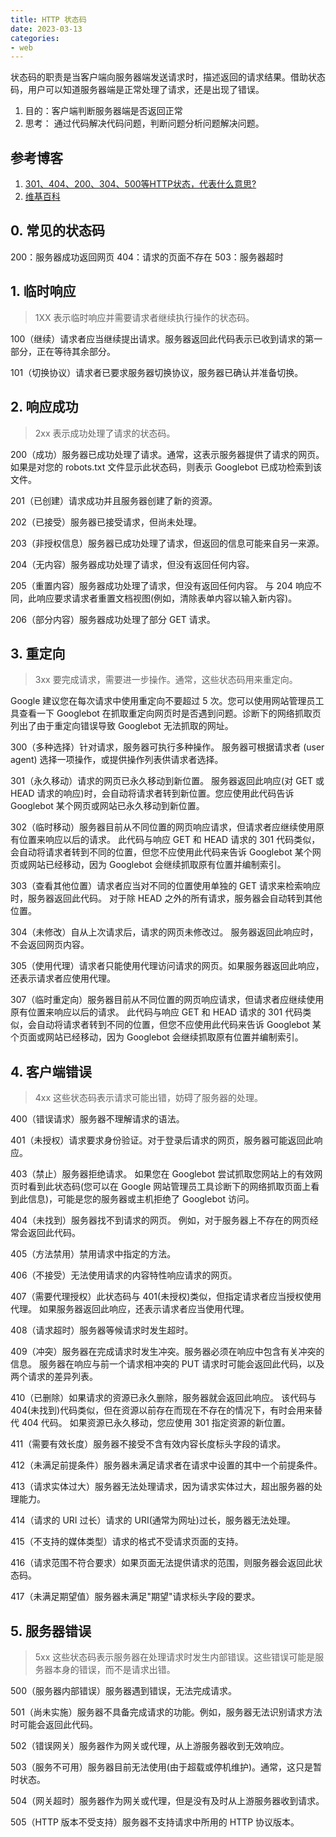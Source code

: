 ```yaml
---
title: HTTP 状态码
date: 2023-03-13
categories: 
- web
---
```


状态码的职责是当客户端向服务器端发送请求时，描述返回的请求结果。借助状态码，用户可以知道服务器端是正常处理了请求，还是出现了错误。
1.  目的：客户端判断服务器端是否返回正常
2.  思考： 通过代码解决代码问题，判断问题分析问题解决问题。

## 参考博客

1.  [301、404、200、304、500等HTTP状态，代表什么意思? ](https://blog.csdn.net/yumingxian2020/article/details/5663098)
2. [维基百科](https://zh.wikipedia.org/wiki/HTTP%E7%8A%B6%E6%80%81%E7%A0%81)

## 0. 常见的状态码

200：服务器成功返回网页
404：请求的页面不存在
503：服务器超时

## 1. 临时响应

> 1XX 表示临时响应并需要请求者继续执行操作的状态码。

100（继续）请求者应当继续提出请求。服务器返回此代码表示已收到请求的第一部分，正在等待其余部分。

101（切换协议）请求者已要求服务器切换协议，服务器已确认并准备切换。

## 2. 响应成功

> 2xx 表示成功处理了请求的状态码。

200（成功）服务器已成功处理了请求。通常，这表示服务器提供了请求的网页。
如果是对您的 robots.txt 文件显示此状态码，则表示 Googlebot 已成功检索到该文件。

201（已创建）请求成功并且服务器创建了新的资源。

202（已接受）服务器已接受请求，但尚未处理。

203（非授权信息）服务器已成功处理了请求，但返回的信息可能来自另一来源。

204（无内容）服务器成功处理了请求，但没有返回任何内容。

205（重置内容）服务器成功处理了请求，但没有返回任何内容。
与 204 响应不同，此响应要求请求者重置文档视图(例如，清除表单内容以输入新内容)。

206（部分内容）服务器成功处理了部分 GET 请求。

## 3. 重定向

> 3xx 要完成请求，需要进一步操作。通常，这些状态码用来重定向。

Google 建议您在每次请求中使用重定向不要超过 5 次。您可以使用网站管理员工具查看一下 Googlebot 在抓取重定向网页时是否遇到问题。诊断下的网络抓取页列出了由于重定向错误导致 Googlebot 无法抓取的网址。

300（多种选择）针对请求，服务器可执行多种操作。
服务器可根据请求者 (user agent) 选择一项操作，或提供操作列表供请求者选择。

301（永久移动）请求的网页已永久移动到新位置。
服务器返回此响应(对 GET 或 HEAD 请求的响应)时，会自动将请求者转到新位置。您应使用此代码告诉 Googlebot 某个网页或网站已永久移动到新位置。

302（临时移动）服务器目前从不同位置的网页响应请求，但请求者应继续使用原有位置来响应以后的请求。
此代码与响应 GET 和 HEAD 请求的 301 代码类似，会自动将请求者转到不同的位置，但您不应使用此代码来告诉 Googlebot 某个网页或网站已经移动，因为 Googlebot 会继续抓取原有位置并编制索引。

303（查看其他位置）请求者应当对不同的位置使用单独的 GET 请求来检索响应时，服务器返回此代码。
对于除 HEAD 之外的所有请求，服务器会自动转到其他位置。

304（未修改）自从上次请求后，请求的网页未修改过。
服务器返回此响应时，不会返回网页内容。

305（使用代理）请求者只能使用代理访问请求的网页。如果服务器返回此响应，还表示请求者应使用代理。

307（临时重定向）服务器目前从不同位置的网页响应请求，但请求者应继续使用原有位置来响应以后的请求。
此代码与响应 GET 和 HEAD 请求的 301 代码类似，会自动将请求者转到不同的位置，但您不应使用此代码来告诉 Googlebot 某个页面或网站已经移动，因为 Googlebot 会继续抓取原有位置并编制索引。

## 4. 客户端错误

> 4xx 这些状态码表示请求可能出错，妨碍了服务器的处理。

400（错误请求）服务器不理解请求的语法。

401（未授权）请求要求身份验证。对于登录后请求的网页，服务器可能返回此响应。

403（禁止）服务器拒绝请求。
如果您在 Googlebot 尝试抓取您网站上的有效网页时看到此状态码(您可以在 Google 网站管理员工具诊断下的网络抓取页面上看到此信息)，可能是您的服务器或主机拒绝了 Googlebot 访问。

404（未找到）服务器找不到请求的网页。
例如，对于服务器上不存在的网页经常会返回此代码。

405（方法禁用）禁用请求中指定的方法。

406（不接受）无法使用请求的内容特性响应请求的网页。

407（需要代理授权）此状态码与 401(未授权)类似，但指定请求者应当授权使用代理。
如果服务器返回此响应，还表示请求者应当使用代理。

408（请求超时）服务器等候请求时发生超时。

409（冲突）服务器在完成请求时发生冲突。服务器必须在响应中包含有关冲突的信息。
服务器在响应与前一个请求相冲突的 PUT 请求时可能会返回此代码，以及两个请求的差异列表。

410（已删除）如果请求的资源已永久删除，服务器就会返回此响应。
该代码与 404(未找到)代码类似，但在资源以前存在而现在不存在的情况下，有时会用来替代 404 代码。
如果资源已永久移动，您应使用 301 指定资源的新位置。

411（需要有效长度）服务器不接受不含有效内容长度标头字段的请求。

412（未满足前提条件）服务器未满足请求者在请求中设置的其中一个前提条件。

413（请求实体过大）服务器无法处理请求，因为请求实体过大，超出服务器的处理能力。

414（请求的 URI 过长）请求的 URI(通常为网址)过长，服务器无法处理。

415（不支持的媒体类型）请求的格式不受请求页面的支持。

416（请求范围不符合要求）如果页面无法提供请求的范围，则服务器会返回此状态码。

417（未满足期望值）服务器未满足"期望"请求标头字段的要求。

## 5. 服务器错误

> 5xx 这些状态码表示服务器在处理请求时发生内部错误。这些错误可能是服务器本身的错误，而不是请求出错。

500（服务器内部错误）服务器遇到错误，无法完成请求。

501（尚未实施）服务器不具备完成请求的功能。例如，服务器无法识别请求方法时可能会返回此代码。

502（错误网关）服务器作为网关或代理，从上游服务器收到无效响应。

503（服务不可用）服务器目前无法使用(由于超载或停机维护)。通常，这只是暂时状态。

504（网关超时）服务器作为网关或代理，但是没有及时从上游服务器收到请求。

505（HTTP 版本不受支持）服务器不支持请求中所用的 HTTP 协议版本。